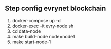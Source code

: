 ## Step config evrynet blockchain
1. docker-compose up -d
2. docker-exec -it evry-node sh
3. cd data-node
4. make build-node node=node1
5. make start-node-1
